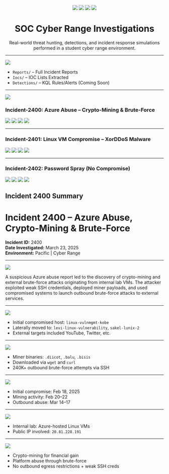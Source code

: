 <p align="center">
  <img src="https://img.shields.io/badge/-Microsoft_Sentinel-0078D4?style=for-the-badge&logo=Microsoft&logoColor=white" />
  <img src="https://img.shields.io/badge/-Microsoft_Defender_for_Endpoint-00A4EF?style=for-the-badge&logo=Microsoft&logoColor=white" />
  <img src="https://img.shields.io/badge/-Threat_Intelligence-FF4500?style=for-the-badge&logo=VirusTotal&logoColor=white" />
  <img src="https://img.shields.io/badge/-KQL-000000?style=for-the-badge&logo=codeforces&logoColor=white" />
</p>

<h1 align="center">SOC Cyber Range Investigations</h1>

<p align="center">
  Real-world threat hunting, detections, and incident response simulations performed in a student cyber range environment.
</p>

---

<img src="https://img.shields.io/badge/REPOSITORY_STRUCTURE-24292e?style=for-the-badge&logo=github&logoColor=white" />

- `Reports/` – Full Incident Reports  
- `Iocs/` – IOC Lists Extracted  
- `Detections/` – KQL Rules/Alerts (Coming Soon)

---

<img src="https://img.shields.io/badge/INCIDENT_LIBRARY-0078D4?style=for-the-badge&logo=azuredevops&logoColor=white" />

### Incident-2400: Azure Abuse – Crypto-Mining & Brute-Force  
<a href="./Reports/incident-2400-azure-abuse-crypto-mining-brute-force.pdf"><img src="https://img.shields.io/badge/-Full_Report-grey?style=for-the-badge&logo=readthedocs&logoColor=white" /></a>
<a href="#incident-2400-summary"><img src="https://img.shields.io/badge/-Summary-blue?style=for-the-badge&logo=markdowngit&logoColor=white" /></a>
<a href="./Iocs/incident-2400-iocs.csv"><img src="https://img.shields.io/badge/-IOCs-orange?style=for-the-badge&logo=virustotal&logoColor=white" /></a>
<a href="./Detections/incident-2400-detections.kql"><img src="https://img.shields.io/badge/-Detections-purple?style=for-the-badge&logo=microsoft&logoColor=white" /></a>

---

### Incident-2401: Linux VM Compromise – XorDDoS Malware  
<a href="./Reports/incident-2401-linux-vm-xorddos-compromise.pdf"><img src="https://img.shields.io/badge/-Full_Report-grey?style=for-the-badge&logo=readthedocs&logoColor=white" /></a>
<a href="#incident-2401-summary"><img src="https://img.shields.io/badge/-Summary-blue?style=for-the-badge&logo=markdowngit&logoColor=white" /></a>
<a href="./Iocs/incident-2401-iocs.csv"><img src="https://img.shields.io/badge/-IOCs-orange?style=for-the-badge&logo=virustotal&logoColor=white" /></a>
<a href="./Detections/incident-2401-detections.kql"><img src="https://img.shields.io/badge/-Detections-purple?style=for-the-badge&logo=microsoft&logoColor=white" /></a>

---

### Incident-2402: Password Spray (No Compromise)  
<a href="./Reports/incident-2402-password-spray-finallabscott.pdf"><img src="https://img.shields.io/badge/-Full_Report-grey?style=for-the-badge&logo=readthedocs&logoColor=white" /></a>
<a href="#incident-2402-summary"><img src="https://img.shields.io/badge/-Summary-blue?style=for-the-badge&logo=markdowngit&logoColor=white" /></a>
<a href="./Iocs/incident-2402-iocs.csv"><img src="https://img.shields.io/badge/-IOCs-orange?style=for-the-badge&logo=virustotal&logoColor=white" /></a>
<a href="./Detections/incident-2402-detections.kql"><img src="https://img.shields.io/badge/-Detections-purple?style=for-the-badge&logo=microsoft&logoColor=white" /></a>

























## Incident 2400 Summary  
# Incident 2400 – Azure Abuse, Crypto-Mining & Brute-Force  
**Incident ID:** 2400  
**Date Investigated:** March 23, 2025  
**Environment:** Pacific | Cyber Range

---

<img src="https://img.shields.io/badge/-INCIDENT_SUMMARY-0078D4?style=for-the-badge&logo=bookstack&logoColor=white" />

A suspicious Azure abuse report led to the discovery of crypto-mining and external brute-force attacks originating from internal lab VMs. The attacker exploited weak SSH credentials, deployed miner payloads, and used compromised systems to launch outbound brute-force attacks to external services.

---

<img src="https://img.shields.io/badge/-WHO-000000?style=for-the-badge&logo=github&logoColor=white" />

- Initial compromised host: `linux-vulnmgmt-kobe`  
- Laterally moved to: `levi-linux-vulnerability`, `sakel-lunix-2`  
- External targets included YouTube, Twitter, etc.

---

<img src="https://img.shields.io/badge/-WHAT-000000?style=for-the-badge&logo=github&logoColor=white" />

- Miner binaries: `.diicot`, `.balu`, `.bisis`  
- Downloaded via `wget` and `curl`  
- 240K+ outbound brute-force attempts via SSH

---

<img src="https://img.shields.io/badge/-WHEN-000000?style=for-the-badge&logo=github&logoColor=white" />

- Initial compromise: Feb 18, 2025  
- Mining activity: Feb 20–22  
- Outbound abuse: Mar 14–17

---

<img src="https://img.shields.io/badge/-WHERE-000000?style=for-the-badge&logo=github&logoColor=white" />

- Internal lab: Azure-hosted Linux VMs  
- Public IP involved: `20.81.228.191`

---

<img src="https://img.shields.io/badge/-WHY-000000?style=for-the-badge&logo=github&logoColor=white" />

- Crypto-mining for financial gain  
- Platform abuse through brute-force  
- No outbound egress restrictions + weak SSH creds
